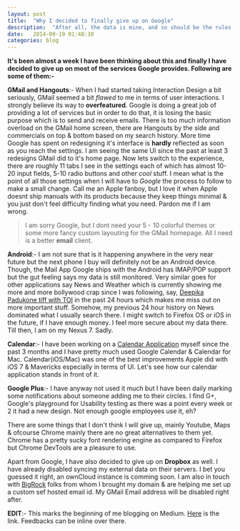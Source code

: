 ```yaml
---
layout: post
title:  "Why I decided to finally give up on Google"
description:  "After all, the data is mine, and so should be the rules."
date:   2014-09-19 01:48:30
categories: blog
---
```


**It's been almost a week I have been thinking about this and finally I have decided to give up on most of the services Google provides. Following are some of them:-**

**GMail and Hangouts**:- When I had started taking Interaction Design a bit seriously, GMail seemed a bit *flawed* to me in terms of user interactions. I strongly believe its way to **overfeatured**. Google is doing a great job of providing a lot of services but in order to do that, it is losing the basic purpose which is to send and receive emails. There is too much information overload on the GMail home screen, there are Hangouts by the side and commercials on top & bottom based on my search history. More time Google has spent on redesigning it's interface is **hardly** reflected as soon as you reach the settings. I am seeing the same UI since the past at least 3 redesigns GMail did to it's home page.
Now lets switch to the experience, there are roughly 11 tabs I see in the settings each of which has almost 10-20 input fields, 5-10 radio buttons and other *cool* stuff. I mean what is the point of all those settings when I will have to *Google* the process to follow to make a small change. Call me an Apple fanboy, but I love it when Apple doesnt ship manuals with its products because they keep things minimal & you just don't feel difficulty finding what you need. Pardon me if I am wrong.

> I am sorry Google, but I dont need your 5 - 10 colorful themes or some more fancy custom layouting for the GMail homepage. All I need is a better **email** client.

**Android**:- I am not sure that is it happening anywhere in the very near future but the next phone I buy will definitely not be an Android device. Though, the Mail App Google ships with the Android has IMAP/POP support but the gut feeling says my data is still monitored. Very similar goes for other applications say News and Weather which is currently showing me more and more bollywood crap since I was following, say, [Deepika Padukone tiff with TOI](http://www.independent.co.uk/news/people/bollywood-actress-deepika-padukone-cleavage-show-tweet-provokes-anger-online-9735547.html) in the past 24 hours which makes me miss out on more important stuff. Somehow, my previous 24 hour history on News dominated what I usually search there.
I might switch to Firefox OS or iOS in the future, if I have enough money. I feel more secure about my data there. Till then, I am on my Nexus 7. Sadly.

**Calendar**:- I have been working on a [Calendar Application](https://github.com/owncloud/calendar/pull/521) myself since the past 3 months and I have pretty much used Google Calendar & Calendar for Mac. Calendar(iOS/Mac) was one of the best improvements Apple did with iOS 7 & Mavericks especially in terms of UI. Let's see how our calendar application stands in front of it.

**Google Plus**:- I have anyway not used it much but I have been daily marking some notifications about someone adding me to their circles. I find G+, Google's playground for Usability testing as there was a point every week or 2 it had a new design. Not enough google employees use it, eh?

There are some things that I don't think I will give up, mainly Youtube, Maps & ofcourse Chrome mainly there are no great alternatives to them yet. Chrome has a pretty sucky font rendering engine as compared to Firefox but Chrome DevTools are a pleasure to use.

Apart from Google, I have also decided to give up on **Dropbox** as well. I have already disabled syncing my external data on their servers. I bet you guessed it right, an ownCloud instance is comming soon. I am also in touch with [BigRock](http://bigrock.in/) folks from whom I brought my domain & are helping me set up a custom sef hosted email id. My GMail Email address will be disabled right after.

**EDIT**:- This marks the beginning of me blogging on Medium. [Here](https://medium.com/@raghunayyar/why-i-decided-to-finally-give-up-on-google-3b876777040f) is the link. Feedbacks can be inline over there.